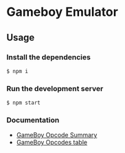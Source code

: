 # Gameboy Emulator

## Usage

### Install the dependencies

    $ npm i

### Run the development server

    $ npm start

### Documentation

* [GameBoy Opcode Summary](http://gameboy.mongenel.com/dmg/opcodes.html)
* [GameBoy Opcodes table](http://www.pastraiser.com/cpu/gameboy/gameboy_opcodes.html)
